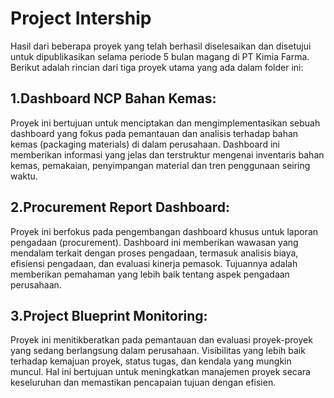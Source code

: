 # Project Intership

Hasil dari beberapa proyek yang telah berhasil diselesaikan dan disetujui untuk dipublikasikan selama periode 5 bulan magang di PT Kimia Farma. Berikut adalah rincian dari tiga proyek utama yang ada dalam folder ini:

## 1.Dashboard NCP Bahan Kemas:
Proyek ini bertujuan untuk menciptakan dan mengimplementasikan sebuah dashboard yang fokus pada pemantauan dan analisis terhadap bahan kemas (packaging materials) di dalam perusahaan. Dashboard ini memberikan informasi yang jelas dan terstruktur mengenai inventaris bahan kemas, pemakaian, penyimpangan material dan tren penggunaan seiring waktu.

## 2.Procurement Report Dashboard:
Proyek ini berfokus pada pengembangan dashboard khusus untuk laporan pengadaan (procurement). Dashboard ini memberikan wawasan yang mendalam terkait dengan proses pengadaan, termasuk analisis biaya, efisiensi pengadaan, dan evaluasi kinerja pemasok. Tujuannya adalah memberikan pemahaman yang lebih baik tentang aspek pengadaan perusahaan.

## 3.Project Blueprint Monitoring:
Proyek ini menitikberatkan pada pemantauan dan evaluasi proyek-proyek yang sedang berlangsung dalam perusahaan. Visibilitas yang lebih baik terhadap kemajuan proyek, status tugas, dan kendala yang mungkin muncul. Hal ini bertujuan untuk meningkatkan manajemen proyek secara keseluruhan dan memastikan pencapaian tujuan dengan efisien.

